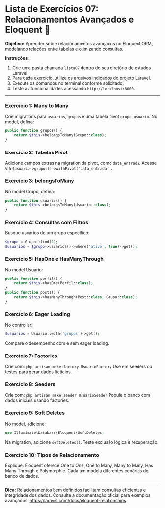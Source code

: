 
# Lista de Exercícios 07: Relacionamentos Avançados e Eloquent 🔗

**Objetivo:** Aprender sobre relacionamentos avançados no Eloquent ORM, modelando relações entre tabelas e otimizando consultas.

**Instruções:**
1. Crie uma pasta chamada `lista07` dentro do seu diretório de estudos Laravel.
2. Para cada exercício, utilize os arquivos indicados do projeto Laravel.
3. Execute os comandos no terminal conforme solicitado.
4. Teste as funcionalidades acessando `http://localhost:8000`.

---


### Exercício 1: Many to Many
Crie migrations para `usuarios`, `grupos` e uma tabela pivot `grupo_usuario`. No model, defina:
```php
public function grupos() {
    return $this->belongsToMany(Grupo::class);
}
```

### Exercício 2: Tabelas Pivot
Adicione campos extras na migration da pivot, como `data_entrada`. Acesse via `$usuario->grupos()->withPivot('data_entrada')`.

### Exercício 3: belongsToMany
No model Grupo, defina:
```php
public function usuarios() {
    return $this->belongsToMany(Usuario::class);
}
```

### Exercício 4: Consultas com Filtros
Busque usuários de um grupo específico:
```php
$grupo = Grupo::find(1);
$usuarios = $grupo->usuarios()->where('ativo', true)->get();
```

### Exercício 5: HasOne e HasManyThrough
No model Usuario:
```php
public function perfil() {
    return $this->hasOne(Perfil::class);
}
public function posts() {
    return $this->hasManyThrough(Post::class, Grupo::class);
}
```

### Exercício 6: Eager Loading
No controller:
```php
$usuarios = Usuario::with('grupos')->get();
```
Compare o desempenho com e sem eager loading.

### Exercício 7: Factories
Crie com:
`php artisan make:factory UsuarioFactory`
Use em seeders ou testes para gerar dados fictícios.

### Exercício 8: Seeders
Crie com:
`php artisan make:seeder UsuarioSeeder`
Popule o banco com dados iniciais usando factories.

### Exercício 9: Soft Deletes
No model, adicione:
```php
use Illuminate\Database\Eloquent\SoftDeletes;
```
Na migration, adicione `softDeletes()`. Teste exclusão lógica e recuperação.

### Exercício 10: Tipos de Relacionamento
Explique: Eloquent oferece One to One, One to Many, Many to Many, Has Many Through e Polymorphic. Cada um modela diferentes cenários de banco de dados.

---

**Dica:** Relacionamentos bem definidos facilitam consultas eficientes e integridade dos dados. Consulte a documentação oficial para exemplos avançados: https://laravel.com/docs/eloquent-relationships
